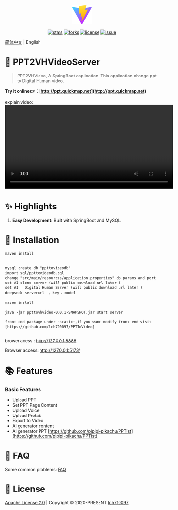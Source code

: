 <p align="center">
    <img src='/public/vite.svg' />
</p>

<p align="center">
    <a href="https://github.com/lch710097/PPTToVideoServer/stargazers" target="_black"><img src="https://img.shields.io/github/stars/lch710097/PPTToVideoServer?logo=github" alt="stars" /></a>
    <a href="https://github.com/lch710097/PPTToVideoServer/network/members" target="_black"><img src="https://img.shields.io/github/forks/lch710097/PPTToVideoServer?logo=github" alt="forks" /></a>
    <a href="https://github.com/lch710097/PPTToVideoServer/blob/master/LICENSE" target="_black"><img src="https://img.shields.io/github/license/lch710097/PPTToVideoServer?color=%232DCE89&logo=github" alt="license" /></a>
     <a href="https://github.com/lch710097/PPTToVideoServer/PPTist/issues" target="_black"><img src="https://img.shields.io/github/issues-closed/lch710097/PPTToVideoServer.svg" alt="issue"></a>
</p>

[简体中文](README_zh.md) | English


# 🎨 PPT2VHVideoServer
> PPT2VHVideo, A SpringBoot application. This application change ppt to   Digital Human video.

<b>Try it online👉：[http://ppt.quickmap.net](http://ppt.quickmap.net)</b>

explain video:<video src="public/jiangjie.mp4" width="550">

# ✨ Highlights
1. <b>Easy Development</b>: Built with SpringBoot and MySQL.
 

# 🚀 Installation
```
maven install


mysql create db "ppttovideodb"
import sql/ppttovideodb.sql
change "src/main/resources/application.properties" db params and port
set AI clone server (will public download url later )
set AI   Digital Human Server (will public download url later )
deepseek serverurl  、key 、model

maven install

java -jar ppttovhvideo-0.0.1-SNAPSHOT.jar start server

front end package under "static",if you want modify front end visit  [https://github.com/lch710097/PPTToVideo]
 
```
brower acess : http://127.0.0.1:8888
 
 

 
Browser access: http://127.0.0.1:5173/


# 📚 Features
### Basic Features
- Upload PPT
- Set PPT Page Content
- Upload Voice
- Upload Protait
- Export to Video  
- AI generator content
- AI generator PPT [https://github.com/pipipi-pikachu/PPTist](https://github.com/pipipi-pikachu/PPTist)

# 👀 FAQ
Some common problems: [FAQ](/doc/Q&A.md)

 

# 📄 License
[Apache License 2.0](https://github.com/lch710097/PPTToVideoServer/blob/master/LICENSE) | Copyright © 2020-PRESENT [lch710097](https://github.com/lch710097)
 